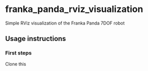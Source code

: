 # franka_panda_rviz_visualization
Simple RViz visualization of the Franka Panda 7DOF robot

## Usage instructions
### First steps
Clone this 